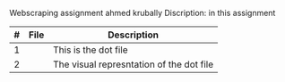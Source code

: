 Webscraping assignment
ahmed krubally
Discription: in this assignment



|   #   | File            | Description             |
| :---: | :--------------- | ---------------------- |
|   1   |      | This is the dot file   |
|   2   |      | The visual represntation of the dot file   |
